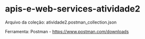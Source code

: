 # apis-e-web-services-atividade2
Arquivo da coleção: atividade2.postman_collection.json

Ferramenta: Postman - https://www.postman.com/downloads
